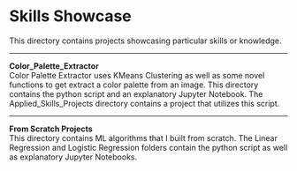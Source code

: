# Skills Showcase
This directory contains projects showcasing particular skills or knowledge. 
  
---
  

**Color_Palette_Extractor**  
Color Palette Extractor uses KMeans Clustering as well as some novel functions to get extract a color palette from an image.
This directory contains the python script and an explanatory Jupyter Notebook. 
The Applied_Skills_Projects directory contains a project that utilizes this script.
  
---
  
**From Scratch Projects**  
This directory contains ML algorithms that I built from scratch. The Linear Regression and Logistic Regression folders contain the python script as well as explanatory Jupyter Notebooks. 
